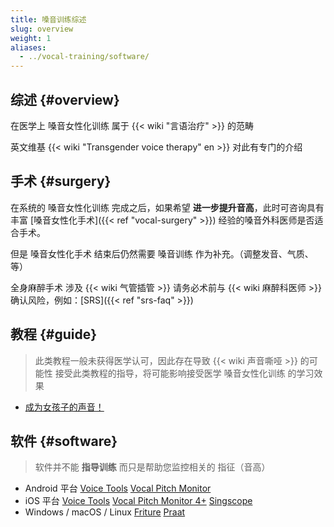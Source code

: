 ```yaml
---
title: 嗓音训练综述
slug: overview
weight: 1
aliases:
  - ../vocal-training/software/
---
```


## 综述 {#overview}

在医学上 嗓音女性化训练 属于 {{< wiki "言语治疗" >}} 的范畴

英文维基 {{< wiki "Transgender voice therapy" en >}} 对此有专门的介绍

## 手术 {#surgery}

在系统的 嗓音女性化训练 完成之后，如果希望 **进一步提升音高**，此时可咨询具有丰富 [嗓音女性化手术]({{< ref "vocal-surgery" >}}) 经验的嗓音外科医师是否适合手术。

但是 嗓音女性化手术 结束后仍然需要 嗓音训练 作为补充。（调整发音、气质、等）

全身麻醉手术 涉及 {{< wiki 气管插管 >}} 请务必术前与 {{< wiki 麻醉科医师 >}} 确认风险，例如：[SRS]({{< ref "srs-faq" >}})

## 教程 {#guide}

> 此类教程一般未获得医学认可，因此存在导致 {{< wiki 声音嘶哑 >}} 的可能性
> 接受此类教程的指导，将可能影响接受医学 嗓音女性化训练 的学习效果

- [成为女孩子的声音！](https://mtf-wiki.github.io/jyosei-guide/)

## 软件 {#software}

> 软件并不能 **指导训练** 而只是帮助您监控相关的 指征（音高）

- Android 平台
  [Voice Tools](https://play.google.com/store/apps/details?id=com.DevExtras.VoiceTools)
  [Vocal Pitch Monitor](https://play.google.com/store/apps/details?id=com.tadaoyamaoka.vocalpitchmonitor)
- iOS 平台
  [Voice Tools](https://apps.apple.com/app/id1447495900)
  [Vocal Pitch Monitor 4+](https://apps.apple.com/app/id842218231)
  [Singscope](https://apps.apple.com/app/id944309175)
- Windows / macOS / Linux
  [Friture](https://friture.org)
  [Praat](https://www.fon.hum.uva.nl/praat)
